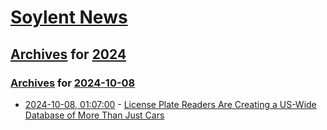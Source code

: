 # [Soylent News](../../../README.md)

## [Archives](../../index.md) for [2024](../index.md)

### [Archives](../../index.md) for [2024-10-08](index.md)

* [2024-10-08, 01:07:00](https://soylentnews.org/article.pl?sid=24/10/07/1021242&from=rss) - [License Plate Readers Are Creating a US-Wide Database of More Than Just Cars](https://soylentnews.org/article.pl?sid=24/10/07/1021242&from=rss)
